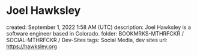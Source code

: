 # Joel Hawksley

created: September 1, 2022 1:58 AM (UTC)
description: Joel Hawksley is a software engineer based in Colorado.
folder: BOOKMRKS-MTHRFCKR / SOCIAL-MTHRFCKR / Dev-Sites
tags: Social Media, dev sites
url: https://hawksley.org